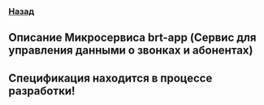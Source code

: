 ### [Назад](../README.md)

## Описание Микросервиса brt-app (Сервис для управления данными о звонках и абонентах)

## Спецификация находится в процессе разработки!
